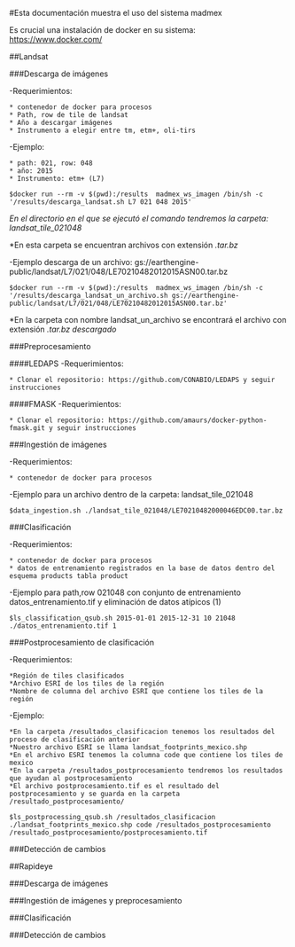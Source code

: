 #Esta documentación muestra el uso del sistema madmex

Es crucial una instalación de docker en su sistema: https://www.docker.com/

##Landsat

###Descarga de imágenes

-Requerimientos:

	* contenedor de docker para procesos
	* Path, row de tile de landsat
	* Año a descargar imágenes
	* Instrumento a elegir entre tm, etm+, oli-tirs

-Ejemplo:

	* path: 021, row: 048
	* año: 2015
	* Instrumento: etm+ (L7)

```
$docker run --rm -v $(pwd):/results  madmex_ws_imagen /bin/sh -c '/results/descarga_landsat.sh L7 021 048 2015'
```

*En el directorio en el que se ejecutó el comando tendremos la carpeta: landsat_tile_021048*

*En esta carpeta se encuentran archivos con extensión *.tar.bz*


-Ejemplo descarga de un archivo: gs://earthengine-public/landsat/L7/021/048/LE70210482012015ASN00.tar.bz


```
$docker run --rm -v $(pwd):/results  madmex_ws_imagen /bin/sh -c '/results/descarga_landsat_un_archivo.sh gs://earthengine-public/landsat/L7/021/048/LE70210482012015ASN00.tar.bz'
```

*En la carpeta con nombre landsat_un_archivo se encontrará el archivo con extensión *.tar.bz descargado*

###Preprocesamiento

####LEDAPS
-Requerimientos:
	
	* Clonar el repositorio: https://github.com/CONABIO/LEDAPS y seguir instrucciones

####FMASK
-Requerimientos:

	* Clonar el repositorio: https://github.com/amaurs/docker-python-fmask.git y seguir instrucciones


###Ingestión de imágenes

-Requerimientos:

	* contenedor de docker para procesos

-Ejemplo para un archivo dentro de la carpeta: landsat_tile_021048

```
$data_ingestion.sh ./landsat_tile_021048/LE70210482000046EDC00.tar.bz
```

###Clasificación

-Requerimientos:

	* contenedor de docker para procesos
	* datos de entrenamiento registrados en la base de datos dentro del esquema products tabla product


-Ejemplo para path,row 021048 con conjunto de entrenamiento datos_entrenamiento.tif y eliminación de datos atípicos (1)


```
$ls_classification_qsub.sh 2015-01-01 2015-12-31 10 21048 ./datos_entrenamiento.tif 1
```

###Postprocesamiento de clasificación

-Requerimientos:

	*Región de tiles clasificados
	*Archivo ESRI de los tiles de la región
	*Nombre de columna del archivo ESRI que contiene los tiles de la región

-Ejemplo:

	*En la carpeta /resultados_clasificacion tenemos los resultados del proceso de clasificación anterior
	*Nuestro archivo ESRI se llama landsat_footprints_mexico.shp
	*En el archivo ESRI tenemos la columna code que contiene los tiles de mexico
	*En la carpeta /resultados_postprocesamiento tendremos los resultados que ayudan al postprocesamiento
	*El archivo postprocesamiento.tif es el resultado del postprocesamiento y se guarda en la carpeta /resultado_postprocesamiento/

```
$ls_postprocessing_qsub.sh /resultados_clasificacion ./landsat_footprints_mexico.shp code /resultados_postprocesamiento /resultado_postprocesamiento/postprocesamiento.tif
```

###Detección de cambios



##Rapideye

###Descarga de imágenes

###Ingestión de imágenes y preprocesamiento

###Clasificación

###Detección de cambios

